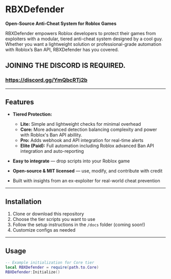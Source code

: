# RBXDefender

**Open-Source Anti-Cheat System for Roblox Games**

RBXDefender empowers Roblox developers to protect their games from exploiters with a modular, tiered anti-cheat system designed by a cool guy. Whether you want a lightweight solution or professional-grade automation with Roblox’s Ban API, RBXDefender has you covered.
## JOINING THE DISCORD IS REQUIRED.
### https://discord.gg/YmQbcRTj2b
---

## Features

- **Tiered Protection:**  
  - **Lite:** Simple and lightweight checks for minimal overhead  
  - **Core:** More advanced detection balancing complexity and power with Roblox's Ban API abillity.
  - **Pro:** Adds webhook and API integration for real-time alerts  
  - **Elite (Paid):** Full automation including Roblox advanced Ban API integration and auto-reporting

- **Easy to integrate** — drop scripts into your Roblox game  
- **Open-source & MIT licensed** — use, modify, and contribute with credit  
- Built with insights from an ex-exploiter for real-world cheat prevention

---

## Installation

1. Clone or download this repository  
2. Choose the tier scripts you want to use  
3. Follow the setup instructions in the `/docs` folder (coming soon!)  
4. Customize configs as needed  

---

## Usage

```lua
-- Example initialization for Core tier
local RBXDefender = require(path.to.Core)
RBXDefender:Initialize()
